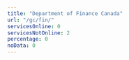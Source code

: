 ```yaml
---
title: "Department of Finance Canada"
url: "/gc/fin/"
servicesOnline: 0
servicesNotOnline: 2
percentage: 0
noData: 0
---
```

